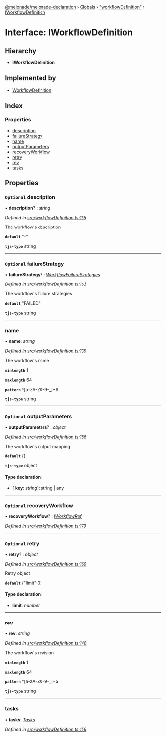 [@melonade/melonade-declaration](../README.md) › [Globals](../globals.md) › ["workflowDefinition"](../modules/_workflowdefinition_.md) › [IWorkflowDefinition](_workflowdefinition_.iworkflowdefinition.md)

# Interface: IWorkflowDefinition

## Hierarchy

* **IWorkflowDefinition**

## Implemented by

* [WorkflowDefinition](../classes/_workflowdefinition_.workflowdefinition.md)

## Index

### Properties

* [description](_workflowdefinition_.iworkflowdefinition.md#optional-description)
* [failureStrategy](_workflowdefinition_.iworkflowdefinition.md#optional-failurestrategy)
* [name](_workflowdefinition_.iworkflowdefinition.md#name)
* [outputParameters](_workflowdefinition_.iworkflowdefinition.md#optional-outputparameters)
* [recoveryWorkflow](_workflowdefinition_.iworkflowdefinition.md#optional-recoveryworkflow)
* [retry](_workflowdefinition_.iworkflowdefinition.md#optional-retry)
* [rev](_workflowdefinition_.iworkflowdefinition.md#rev)
* [tasks](_workflowdefinition_.iworkflowdefinition.md#tasks)

## Properties

### `Optional` description

• **description**? : *string*

*Defined in [src/workflowDefinition.ts:155](https://github.com/devit-tel/melonade-declaration/blob/f57d96e/src/workflowDefinition.ts#L155)*

The workflow's description

**`default`** "-"

**`tjs-type`** string

___

### `Optional` failureStrategy

• **failureStrategy**? : *[WorkflowFailureStrategies](../enums/_state_.workflowfailurestrategies.md)*

*Defined in [src/workflowDefinition.ts:163](https://github.com/devit-tel/melonade-declaration/blob/f57d96e/src/workflowDefinition.ts#L163)*

The workflow's failure strategies

**`default`** "FAILED"

**`tjs-type`** string

___

###  name

• **name**: *string*

*Defined in [src/workflowDefinition.ts:139](https://github.com/devit-tel/melonade-declaration/blob/f57d96e/src/workflowDefinition.ts#L139)*

The workflow's name

**`minlength`** 1

**`maxlength`** 64

**`pattern`** ^[a-zA-Z0-9-_]+$

**`tjs-type`** string

___

### `Optional` outputParameters

• **outputParameters**? : *object*

*Defined in [src/workflowDefinition.ts:186](https://github.com/devit-tel/melonade-declaration/blob/f57d96e/src/workflowDefinition.ts#L186)*

The workflow's output mapping

**`default`** {}

**`tjs-type`** object

#### Type declaration:

* \[ **key**: *string*\]: string | any

___

### `Optional` recoveryWorkflow

• **recoveryWorkflow**? : *[IWorkflowRef](_workflowdefinition_.iworkflowref.md)*

*Defined in [src/workflowDefinition.ts:179](https://github.com/devit-tel/melonade-declaration/blob/f57d96e/src/workflowDefinition.ts#L179)*

___

### `Optional` retry

• **retry**? : *object*

*Defined in [src/workflowDefinition.ts:169](https://github.com/devit-tel/melonade-declaration/blob/f57d96e/src/workflowDefinition.ts#L169)*

Retry object

**`default`** {"limit":0}

#### Type declaration:

* **limit**: *number*

___

###  rev

• **rev**: *string*

*Defined in [src/workflowDefinition.ts:148](https://github.com/devit-tel/melonade-declaration/blob/f57d96e/src/workflowDefinition.ts#L148)*

The workflow's revision

**`minlength`** 1

**`maxlength`** 64

**`pattern`** ^[a-zA-Z0-9-_]+$

**`tjs-type`** string

___

###  tasks

• **tasks**: *[Tasks](../modules/_workflowdefinition_.md#tasks)*

*Defined in [src/workflowDefinition.ts:156](https://github.com/devit-tel/melonade-declaration/blob/f57d96e/src/workflowDefinition.ts#L156)*
